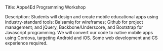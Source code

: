 Title: Apps4Ed Programming Workshop

Description: Students will design and create mobile educational apps using industry-standard tools: Balsamiq for wireframes; Github for project management; and jQuery, Backbone/Underscore, and Bootstrap for Javascript programming. We will convert our code to native mobile apps using Cordova, targeting Android and iOS. Some web development and CS experience required.